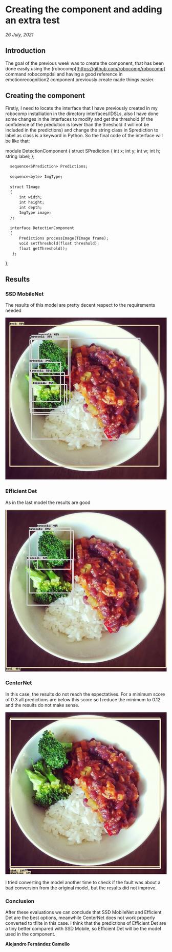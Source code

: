 # Creating the component and adding an extra test

_26 July, 2021_

## Introduction

The goal of the previous week was to create the component, that has been done easily using the (robocomp)[https://github.com/robocomp/robocomp] command robocompdsl and having a good reference in emotionrecognition2 component previously create made things easier.

## Creating the component

Firstly, I need to locate the interface that I have previously created in my robocomp installiation in the directory interfaces/IDSLs, also I have done some changes in the interfaces to modify and get the threshold (if the confidence of the prediction is lower than the threshold it will not be included in the predictions) and change the string class in Sprediction to label as class is a keyword in Python. So the final code of the interface will be like that:

  module DetectionComponent
  {
      struct SPrediction
      {
          int x;
          int y;
          int w;
          int h;
          string label;
      };

      sequence<SPrediction> Predictions;

      sequence<byte> ImgType;

      struct TImage
      {
          int width;
          int height;
          int depth;
          ImgType image;
      };

      interface DetectionComponent
      {
          Predictions processImage(TImage frame);
          void setThreshold(float threshold);
          float getThreshold();
       };
  };

## Results

### SSD MobileNet

The results of this model are pretty decent respect to the requirements needed

![](images/test_detect_ssd.jpg)

### Efficient Det

As in the last model the results are good

![](images/test_detect_efficient.jpg)

### CenterNet 

In this case, the results do not reach the expectatives. For a minimum score of 0.3 all predictions are below this score so I reduce the minimum to 0.12 and the results do not make sense.

![](images/test_detect_centernet.jpg)

I tried converting the model another time to check if the fault was about a bad conversion from the original model, but the results did not improve.

### Conclusion

After these evaluations we can conclude that SSD MobileNet and Efficient Det are the best options, meanwhile CenterNet does not work properly converted to tflite in this case. I think that the predictions of Efficient Det are a tiny better compared with SSD Mobile, so Efficient Det will be the model used in the component.

__Alejandro Fernández Camello__

